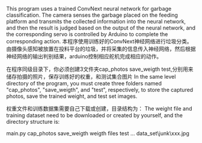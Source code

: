 This program uses a trained ConvNext neural network for garbage classification. The camera senses the garbage placed on the feeding platform and transmits the collected information into the neural network, and then the result is judged based on the output of the neural network, and the corresponding servo is controlled by Arduino to complete the corresponding action.
本程序使用训练好的ConvNext神经网络进行垃圾分类。由摄像头感知被放置在投料平台的垃圾，并将采集的信息传入神经网络，然后根据神经网络的输出判别结果，arduino控制相应舵机完成相应的动作。

在程序同级目录下，你必须创建3文件夹cap_photos save_weigth test,分别用来储存拍摄的照片，保存训练好的权重，和测试集合图片
In the same level directory of the program, you must create three folders named "cap_photos", "save_weigth", and "test", respectively, to store the captured photos, save the trained weight, and test set images.

权重文件和训练数据集需要自己下载或创建，目录结构为：
The weight file and training dataset need to be downloaded or created by yourself, and the directory structure is:

main.py
cap_photos
save_weigth
weigth files
test
...
data_set\junk\xxx.jpg
